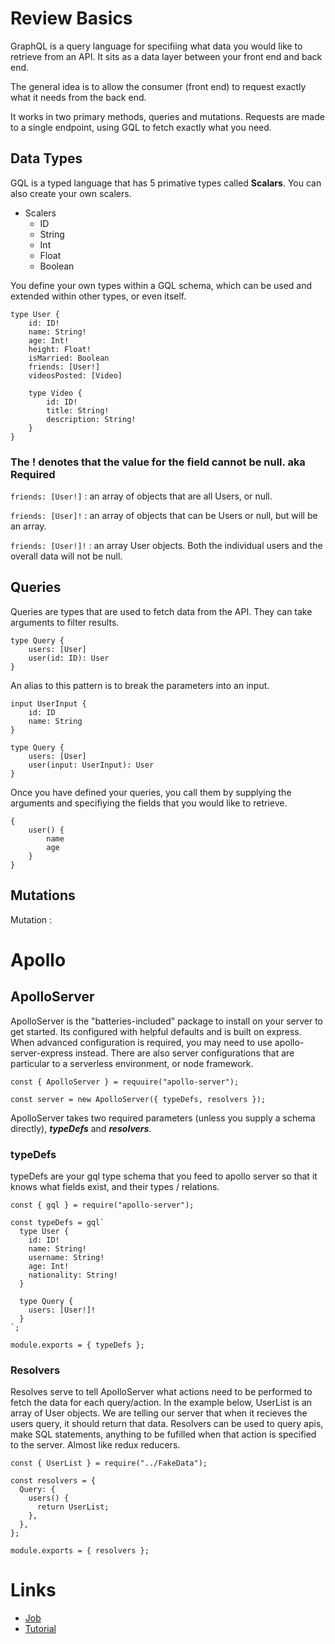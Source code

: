 # Review Basics

GraphQL is a query language for specifiing what data you would like to retrieve from an API. It sits as a data layer between your front end and back end.

The general idea is to allow the consumer (front end) to request exactly what it needs from the back end.

It works in two primary methods, queries and mutations. Requests are made to a single endpoint, using GQL to fetch exactly what you need.

## Data Types

GQL is a typed language that has 5 primative types called **Scalars**. You can also create your own scalers.

- Scalers
  - ID
  - String
  - Int
  - Float
  - Boolean

You define your own types within a GQL schema, which can be used and extended within other types, or even itself.

```
type User {
    id: ID!
    name: String!
    age: Int!
    height: Float!
    isMarried: Boolean
    friends: [User!]
    videosPosted: [Video]

    type Video {
        id: ID!
        title: String!
        description: String!
    }
}
```

### The **!** denotes that the value for the field cannot be null. aka **Required**

`friends: [User!]`
: an array of objects that are all Users, or null.

`friends: [User]!`
: an array of objects that can be Users or null, but will be an array.

`friends: [User!]!`
: an array User objects. Both the individual users and the overall data will not be null.

## Queries

Queries are types that are used to fetch data from the API. They can take arguments to filter results.

```
type Query {
    users: [User]
    user(id: ID): User
}
```

An alias to this pattern is to break the parameters into an input.

```
input UserInput {
    id: ID
    name: String
}

type Query {
    users: [User]
    user(input: UserInput): User
}
```

Once you have defined your queries, you call them by supplying the arguments and specifiying the fields that you would like to retrieve.

```
{
    user() {
        name
        age
    }
}
```

## Mutations

Mutation
:

# Apollo

## ApolloServer

ApolloServer is the "batteries-included" package to install on your server to get started. Its configured with helpful defaults and is built on express. When advanced configuration is required, you may need to use apollo-server-express instead. There are also server configurations that are particular to a serverless environment, or node framework.

```
const { ApolloServer } = requuire("apollo-server");

const server = new ApolloServer({ typeDefs, resolvers });
```

ApolloServer takes two required parameters (unless you supply a schema directly), **_typeDefs_** and **_resolvers_**.

### typeDefs

typeDefs are your gql type schema that you feed to apollo server so that it knows what fields exist, and their types / relations.

```
const { gql } = require("apollo-server");

const typeDefs = gql`
  type User {
    id: ID!
    name: String!
    username: String!
    age: Int!
    nationality: String!
  }

  type Query {
    users: [User!]!
  }
`;

module.exports = { typeDefs };
```

### Resolvers

Resolves serve to tell ApolloServer what actions need to be performed to fetch the data for each query/action. In the example below, UserList is an array of User objects. We are telling our server that when it recieves the users query, it should return that data. Resolvers can be used to query apis, make SQL statements, anything to be fufilled when that action is specified to the server. Almost like redux reducers.

```
const { UserList } = require("../FakeData");

const resolvers = {
  Query: {
    users() {
      return UserList;
    },
  },
};

module.exports = { resolvers };
```

# Links

- [Job](https://www.apollographql.com/careers/job?id=eb28a876-d163-4532-bf36-18c3f0c3f89e)
- [Tutorial](https://www.youtube.com/watch?v=cjl3ToMTrs0)
